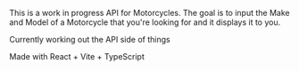 This is a work in progress API for Motorcycles. The goal is to input the Make and Model of a Motorcycle that you're looking for and it displays it to you. 

Currently working out the API side of things

Made with React + Vite + TypeScript 
